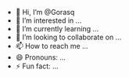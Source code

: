 - 👋 Hi, I’m @Gorasq
- 👀 I’m interested in ...
- 🌱 I’m currently learning ...
- 💞️ I’m looking to collaborate on ...
- 📫 How to reach me ...
- 😄 Pronouns: ...
- ⚡ Fun fact: ...

<!---
Gorasq/Gorasq is a ✨ special ✨ repository because its `README.md` (this file) appears on your GitHub profile.
You can click the Preview link to take a look at your changes.
--->
